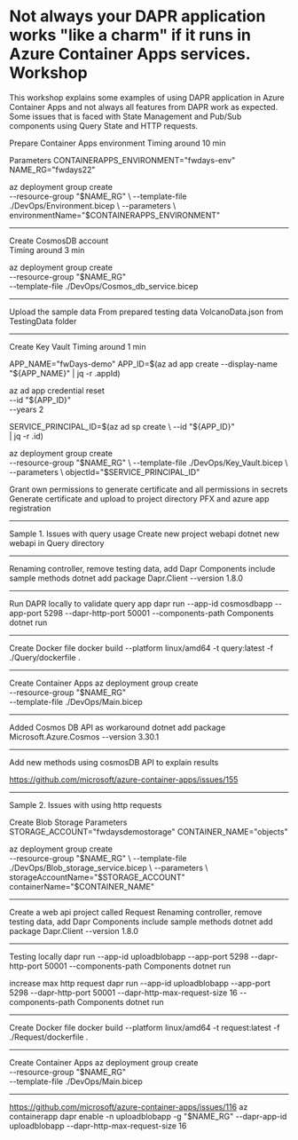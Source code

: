 # Not always your DAPR application works "like a charm" if it runs in Azure Container Apps services. Workshop

This workshop explains some examples of using DAPR application in Azure Container Apps and not always all features from DAPR work as expected. Some issues that is faced with State Management and Pub/Sub components using Query State and HTTP requests.


Prepare Container Apps environment
Timing around 10 min

Parameters
CONTAINERAPPS_ENVIRONMENT="fwdays-env"
NAME_RG="fwdays22"

az deployment group create \
--resource-group "$NAME_RG" \
--template-file ./DevOps/Environment.bicep \
--parameters \
   environmentName="$CONTAINERAPPS_ENVIRONMENT"

----

Create CosmosDB account  
Timing around 3 min

az deployment group create \
--resource-group "$NAME_RG" \
--template-file ./DevOps/Cosmos_db_service.bicep


----

Upload the sample data
From prepared testing data VolcanoData.json from TestingData folder


----

Create Key Vault
Timing around 1 min

APP_NAME="fwDays-demo"
APP_ID=$(az ad app create --display-name "${APP_NAME}"  | jq -r .appId)

az ad app credential reset \
  --id "${APP_ID}" \
  --years 2


SERVICE_PRINCIPAL_ID=$(az ad sp create \
  --id "${APP_ID}" \
  | jq -r .id)


az deployment group create \
--resource-group "$NAME_RG" \
--template-file ./DevOps/Key_Vault.bicep \
--parameters \
   objectId="$SERVICE_PRINCIPAL_ID"

Grant own permissions to generate certificate and all permissions in secrets
Generate certificate and upload to project directory PFX and azure app registration

----
Sample 1. Issues with query usage
Create new project webapi
dotnet new webapi in Query directory

----

Renaming controller, remove testing data, add Dapr Components include sample methods
dotnet add package Dapr.Client --version 1.8.0


----
Run DAPR locally to validate query app
dapr run --app-id cosmosdbapp --app-port 5298 --dapr-http-port 50001 --components-path Components dotnet run

----
Create Docker file 
docker build --platform linux/amd64 -t query:latest -f ./Query/dockerfile .

----
Create Container Apps
az deployment group create \
--resource-group "$NAME_RG" \
--template-file ./DevOps/Main.bicep

----
Added Cosmos DB API as workaround
dotnet add package Microsoft.Azure.Cosmos --version 3.30.1

----
Add new methods using cosmosDB API to explain results

https://github.com/microsoft/azure-container-apps/issues/155 

----
Sample 2. Issues with using http requests

Create Blob Storage
Parameters
STORAGE_ACCOUNT="fwdaysdemostorage"
CONTAINER_NAME="objects"

az deployment group create \
--resource-group "$NAME_RG" \
--template-file ./DevOps/Blob_storage_service.bicep \
--parameters \
  storageAccountName="$STORAGE_ACCOUNT" \
  containerName="$CONTAINER_NAME"

----
Create a web api project called Request
Renaming controller, remove testing data, add Dapr Components include sample methods
dotnet add package Dapr.Client --version 1.8.0


----
Testing locally
dapr run --app-id uploadblobapp --app-port 5298 --dapr-http-port 50001 --components-path Components dotnet run

increase max http request
dapr run --app-id uploadblobapp --app-port 5298 --dapr-http-port 50001 --dapr-http-max-request-size 16 --components-path Components dotnet run

----
Create Docker file 
docker build --platform linux/amd64 -t request:latest -f ./Request/dockerfile .

----
Create Container Apps
az deployment group create \
--resource-group "$NAME_RG" \
--template-file ./DevOps/Main.bicep


----
https://github.com/microsoft/azure-container-apps/issues/116
az containerapp dapr enable -n uploadblobapp -g "$NAME_RG" --dapr-app-id uploadblobapp --dapr-http-max-request-size 16